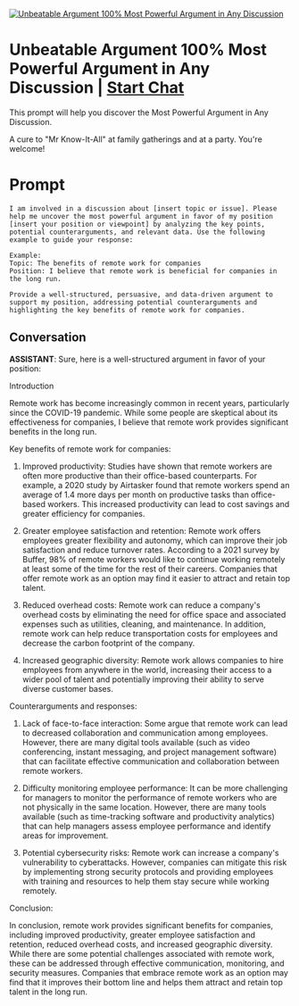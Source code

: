 
[![Unbeatable Argument 100% Most Powerful Argument in Any Discussion](https://flow-prompt-covers.s3.us-west-1.amazonaws.com/icon/futuristic/futu_9.png)](https://gptcall.net/chat.html?data=%7B%22contact%22%3A%7B%22id%22%3A%22B8-32kh8PpzGKMm_Q4qIr%22%2C%22flow%22%3Atrue%7D%7D)
# Unbeatable Argument 100% Most Powerful Argument in Any Discussion | [Start Chat](https://gptcall.net/chat.html?data=%7B%22contact%22%3A%7B%22id%22%3A%22B8-32kh8PpzGKMm_Q4qIr%22%2C%22flow%22%3Atrue%7D%7D)
This prompt will help you discover the Most Powerful Argument in Any Discussion.

A cure to "Mr Know-It-All" at family gatherings and at a party. You're welcome!

# Prompt

```
I am involved in a discussion about [insert topic or issue]. Please help me uncover the most powerful argument in favor of my position [insert your position or viewpoint] by analyzing the key points, potential counterarguments, and relevant data. Use the following example to guide your response:

Example:
Topic: The benefits of remote work for companies
Position: I believe that remote work is beneficial for companies in the long run.

Provide a well-structured, persuasive, and data-driven argument to support my position, addressing potential counterarguments and highlighting the key benefits of remote work for companies.
```

## Conversation

**ASSISTANT**: Sure, here is a well-structured argument in favor of your position:



Introduction

Remote work has become increasingly common in recent years, particularly since the COVID-19 pandemic. While some people are skeptical about its effectiveness for companies, I believe that remote work provides significant benefits in the long run.



Key benefits of remote work for companies:

1. Improved productivity: Studies have shown that remote workers are often more productive than their office-based counterparts. For example, a 2020 study by Airtasker found that remote workers spend an average of 1.4 more days per month on productive tasks than office-based workers. This increased productivity can lead to cost savings and greater efficiency for companies.

2. Greater employee satisfaction and retention: Remote work offers employees greater flexibility and autonomy, which can improve their job satisfaction and reduce turnover rates. According to a 2021 survey by Buffer, 98% of remote workers would like to continue working remotely at least some of the time for the rest of their careers. Companies that offer remote work as an option may find it easier to attract and retain top talent.

3. Reduced overhead costs: Remote work can reduce a company's overhead costs by eliminating the need for office space and associated expenses such as utilities, cleaning, and maintenance. In addition, remote work can help reduce transportation costs for employees and decrease the carbon footprint of the company.

4. Increased geographic diversity: Remote work allows companies to hire employees from anywhere in the world, increasing their access to a wider pool of talent and potentially improving their ability to serve diverse customer bases.



Counterarguments and responses:

1. Lack of face-to-face interaction: Some argue that remote work can lead to decreased collaboration and communication among employees. However, there are many digital tools available (such as video conferencing, instant messaging, and project management software) that can facilitate effective communication and collaboration between remote workers.

2. Difficulty monitoring employee performance: It can be more challenging for managers to monitor the performance of remote workers who are not physically in the same location. However, there are many tools available (such as time-tracking software and productivity analytics) that can help managers assess employee performance and identify areas for improvement.

3. Potential cybersecurity risks: Remote work can increase a company's vulnerability to cyberattacks. However, companies can mitigate this risk by implementing strong security protocols and providing employees with training and resources to help them stay secure while working remotely.



Conclusion:

In conclusion, remote work provides significant benefits for companies, including improved productivity, greater employee satisfaction and retention, reduced overhead costs, and increased geographic diversity. While there are some potential challenges associated with remote work, these can be addressed through effective communication, monitoring, and security measures. Companies that embrace remote work as an option may find that it improves their bottom line and helps them attract and retain top talent in the long run.


